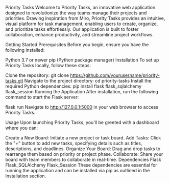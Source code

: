 Priority Tasks
Welcome to Priority Tasks, an innovative web application designed to revolutionize the way teams manage their projects and priorities. Drawing inspiration from Miro, Priority Tasks provides an intuitive, visual platform for task management, enabling users to create, organize, and prioritize tasks effortlessly. Our application is built to foster collaboration, enhance productivity, and streamline project workflows.

Getting Started
Prerequisites
Before you begin, ensure you have the following installed:

Python 3.7 or newer
pip (Python package manager)
Installation
To set up Priority Tasks locally, follow these steps:

Clone the repository:
git clone https://github.com/yourusername/priority-tasks.git
Navigate to the project directory:
cd priority-tasks
Install the required Python dependencies:
pip install flask flask_sqlalchemy flask_session
Running the Application
After installation, run the following command to start the Flask server:

flask run
Navigate to http://127.0.0.1:5000 in your web browser to access Priority Tasks.

Usage
Upon launching Priority Tasks, you'll be greeted with a dashboard where you can:

Create a New Board: Initiate a new project or task board.
Add Tasks: Click the "+" button to add new tasks, specifying details such as titles, descriptions, and deadlines.
Organize Your Board: Drag and drop tasks to rearrange them based on priority or project phase.
Collaborate: Share your board with team members to collaborate in real-time.
Dependencies
Flask
Flask_SQLAlchemy
Flask_Session
These dependencies are essential for running the application and can be installed via pip as outlined in the Installation section.
